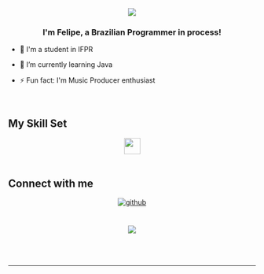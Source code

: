 <div align="center">
<img src="https://media.giphy.com/media/4oRILGMNjVlWpbtMxJ/giphy.gif" align="center" width: "100" />
</div>  
  

### <div align="center">I'm Felipe, a Brazilian Programmer in process!</div>  
  

- 🎒 I'm a student in IFPR  
  

- 🌱 I’m currently learning Java  
  

- ⚡ Fun fact: I'm Music Producer enthusiast  
  

<br/>  


## My Skill Set  

<div align="center">  
<img src="https://seeklogo.com/images/J/java-logo-7F8B35BAB3-seeklogo.com.png" width= "33">
</div>

</td><td valign="top" width="33%">



</td><td valign="top" width="33%">



</td></tr></table>  

<br/>  


## Connect with me  
<div align="center">
<a href="https://github.com/FelipeRantin" target="_blank">
<img src=https://img.shields.io/badge/github-%2324292e.svg?&style=for-the-badge&logo=github&logoColor=white alt=github style="margin-bottom: 5px;" />
</a>  
</div>  
  
  
<br/>  



<br/> 

<div align="center"><img src="https://spotify-github-profile.vercel.app/api/view?uid=31gf2omsrabmfkbcxkgmkzkuvlce&cover_image=true&theme=default&show_offline=false&background_color=121212&interchange=false" /></div>  

<br/>  

  

<br/>  


<br />

----
